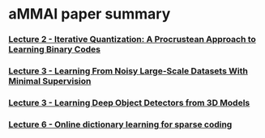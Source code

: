 # aMMAI paper summary

### [Lecture 2 - Iterative Quantization: A Procrustean Approach to Learning Binary Codes](https://github.com/k123321141/paper_notes/blob/master/assignment_1/Lecture_02/README.md)
### [Lecture 3 - Learning From Noisy Large-Scale Datasets With Minimal Supervision](https://github.com/k123321141/paper_notes/blob/master/assignment_1/Lecture_03/summary1.md)
### [Lecture 3 - Learning Deep Object Detectors from 3D Models](https://github.com/k123321141/paper_notes/blob/master/assignment_1/Lecture_03/summary2.md)
### [Lecture 6 - Online dictionary learning for sparse coding](https://github.com/k123321141/paper_notes/blob/master/assignment_1/Lecture_06/Online%20dictionary%20learning%20for%20sparse%20coding.md)
